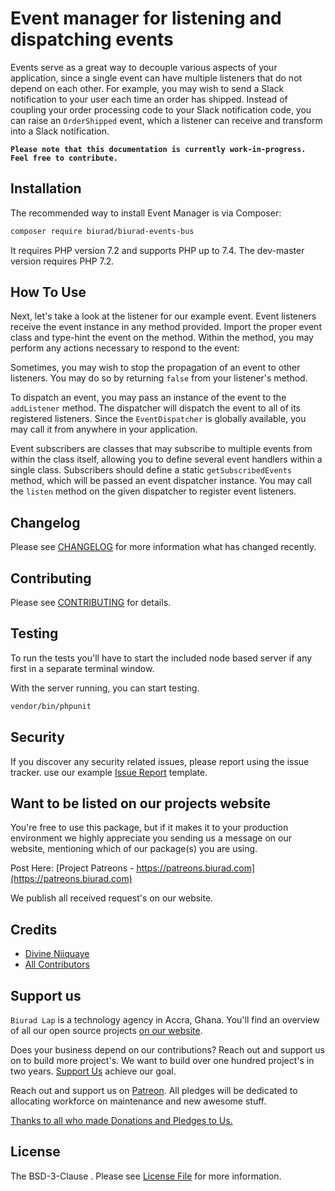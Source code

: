 # Event manager for listening and dispatching events

Events serve as a great way to decouple various aspects of your application, since a single event can have multiple listeners that do not depend on each other. For example, you may wish to send a Slack notification to your user each time an order has shipped. Instead of coupling your order processing code to your Slack notification code, you can raise an `OrderShipped` event, which a listener can receive and transform into a Slack notification.

**`Please note that this documentation is currently work-in-progress. Feel free to contribute.`**

## Installation

The recommended way to install Event Manager is via Composer:

```bash
composer require biurad/biurad-events-bus
```

It requires PHP version 7.2 and supports PHP up to 7.4. The dev-master version requires PHP 7.2.

## How To Use

Next, let's take a look at the listener for our example event. Event listeners receive the event instance in any method provided. Import the proper event class and type-hint the event on the method. Within the method, you may perform any actions necessary to respond to the event:

Sometimes, you may wish to stop the propagation of an event to other listeners. You may do so by returning `false` from your listener's method.

To dispatch an event, you may pass an instance of the event to the `addListener` method. The dispatcher will dispatch the event to all of its registered listeners. Since the `EventDispatcher` is globally available, you may call it from anywhere in your application.

Event subscribers are classes that may subscribe to multiple events from within the class itself, allowing you to define several event handlers within a single class. Subscribers should define a static `getSubscribedEvents` method, which will be passed an event dispatcher instance. You may call the `listen` method on the given dispatcher to register event listeners.

## Changelog

Please see [CHANGELOG](CHANGELOG.md) for more information what has changed recently.

## Contributing

Please see [CONTRIBUTING](CONTRIBUTING.md) for details.

## Testing

To run the tests you'll have to start the included node based server if any first in a separate terminal window.

With the server running, you can start testing.

```bash
vendor/bin/phpunit
```

## Security

If you discover any security related issues, please report using the issue tracker.
use our example [Issue Report](.github/ISSUE_TEMPLATE/Bug_report.md) template.

## Want to be listed on our projects website

You're free to use this package, but if it makes it to your production environment we highly appreciate you sending us a message on our website, mentioning which of our package(s) you are using.

Post Here: [Project Patreons - https://patreons.biurad.com](https://patreons.biurad.com)

We publish all received request's on our website.

## Credits

- [Divine Niiquaye](https://github.com/divineniiquaye)
- [All Contributors](https://biurad.com/projects/biurad-events-bus/contributers)

## Support us

`Biurad Lap` is a technology agency in Accra, Ghana. You'll find an overview of all our open source projects [on our website](https://biurad.com/opensource).

Does your business depend on our contributions? Reach out and support us on to build more project's. We want to build over one hundred project's in two years. [Support Us](https://biurad.com/donate) achieve our goal.

Reach out and support us on [Patreon](https://www.patreon.com/biurad). All pledges will be dedicated to allocating workforce on maintenance and new awesome stuff.

[Thanks to all who made Donations and Pledges to Us.](.github/ISSUE_TEMPLATE/Support_us.md)

## License

The BSD-3-Clause . Please see [License File](LICENSE.md) for more information.
